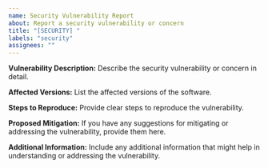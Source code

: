 ```yaml
---
name: Security Vulnerability Report
about: Report a security vulnerability or concern
title: "[SECURITY] "
labels: "security"
assignees: ""
---
```


**Vulnerability Description:**
Describe the security vulnerability or concern in detail.

**Affected Versions:**
List the affected versions of the software.

**Steps to Reproduce:**
Provide clear steps to reproduce the vulnerability.

**Proposed Mitigation:**
If you have any suggestions for mitigating or addressing the vulnerability, provide them here.

**Additional Information:**
Include any additional information that might help in understanding or addressing the vulnerability.
